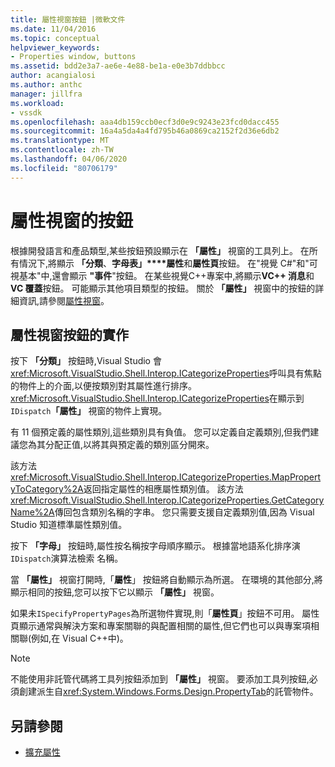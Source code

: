 ```yaml
---
title: 屬性視窗按鈕 |微軟文件
ms.date: 11/04/2016
ms.topic: conceptual
helpviewer_keywords:
- Properties window, buttons
ms.assetid: bdd2e3a7-ae6e-4e88-be1a-e0e3b7ddbbcc
author: acangialosi
ms.author: anthc
manager: jillfra
ms.workload:
- vssdk
ms.openlocfilehash: aaa4db159ccb0ecf3d0e9c9243e23fcd0dacc455
ms.sourcegitcommit: 16a4a5da4a4fd795b46a0869ca2152f2d36e6db2
ms.translationtype: MT
ms.contentlocale: zh-TW
ms.lasthandoff: 04/06/2020
ms.locfileid: "80706179"
---
```

# <a name="properties-window-buttons"></a>屬性視窗的按鈕
根據開發語言和產品類型,某些按鈕預設顯示在 **「屬性」** 視窗的工具列上。 在所有情況下,將顯示 **「分類**、**字母表」****屬性**和**屬性頁**按鈕。 在"視覺 C#"和"可視基本"中,還會顯示 **"事件**"按鈕。 在某些視覺C++專案中,將顯示**VC++ 消息**和**VC 覆蓋**按鈕。 可能顯示其他項目類型的按鈕。 關於 **「屬性」** 視窗中的按鈕的詳細資訊,請參閱[屬性視窗](../../ide/reference/properties-window.md)。

## <a name="implementation-of-properties-window-buttons"></a>屬性視窗按鈕的實作
 按下 **「分類」** 按鈕時,Visual Studio 會<xref:Microsoft.VisualStudio.Shell.Interop.ICategorizeProperties>呼叫具有焦點的物件上的介面,以便按類別對其屬性進行排序。 <xref:Microsoft.VisualStudio.Shell.Interop.ICategorizeProperties>在顯示到`IDispatch`**「屬性」** 視窗的物件上實現。

 有 11 個預定義的屬性類別,這些類別具有負值。 您可以定義自定義類別,但我們建議您為其分配正值,以將其與預定義的類別區分開來。

 該方法<xref:Microsoft.VisualStudio.Shell.Interop.ICategorizeProperties.MapPropertyToCategory%2A>返回指定屬性的相應屬性類別值。 該方法<xref:Microsoft.VisualStudio.Shell.Interop.ICategorizeProperties.GetCategoryName%2A>傳回包含類別名稱的字串。 您只需要支援自定義類別值,因為 Visual Studio 知道標準屬性類別值。

 按下 **「字母」** 按鈕時,屬性按名稱按字母順序顯示。 根據當地語系化排序演`IDispatch`演算法檢索 名稱。

 當 **「屬性」** 視窗打開時,「**屬性**」 按鈕將自動顯示為所選。 在環境的其他部分,將顯示相同的按鈕,您可以按下它以顯示 **「屬性」** 視窗。

 如果未`ISpecifyPropertyPages`為所選物件實現,則「**屬性頁**」按鈕不可用。 屬性頁顯示通常與解決方案和專案關聯的與配置相關的屬性,但它們也可以與專案項相關聯(例如,在 Visual C++中)。

> [!NOTE]
> 不能使用非託管代碼將工具列按鈕添加到 **「屬性」** 視窗。 要添加工具列按鈕,必須創建派生自<xref:System.Windows.Forms.Design.PropertyTab>的託管物件。

## <a name="see-also"></a>另請參閱
- [擴充屬性](../../extensibility/internals/extending-properties.md)
